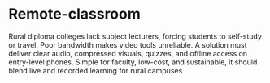 # Remote-classroom
Rural diploma colleges lack subject lecturers, forcing students to self-study or travel. Poor bandwidth makes video tools unreliable. A solution must deliver clear audio, compressed visuals, quizzes, and offline access on entry-level phones. Simple for faculty, low-cost, and sustainable, it should blend live and recorded learning for rural campuses
